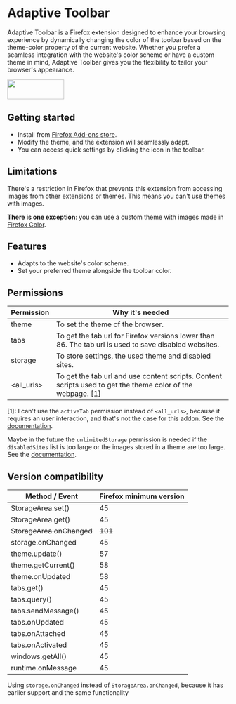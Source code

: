# Adaptive Toolbar

Adaptive Toolbar is a Firefox extension designed to enhance your browsing experience by dynamically changing the color of the toolbar based on the theme-color property of the current website. Whether you prefer a seamless integration with the website's color scheme or have a custom theme in mind, Adaptive Toolbar gives you the flexibility to tailor your browser's appearance.

<a href="https://addons.mozilla.org/firefox/addon/adaptive-toolbar/" target="_blank">
	<img src="https://blog.mozilla.org/addons/files/2020/04/get-the-addon-fx-apr-2020.svg" width="129" height="45">
</a>

## Getting started

- Install from [Firefox Add-ons store](https://addons.mozilla.org/firefox/addon/adaptive-toolbar/).
- Modify the theme, and the extension will seamlessly adapt.
- You can access quick settings by clicking the icon in the toolbar.

## Limitations

There's a restriction in Firefox that prevents this extension from accessing images from other extensions or themes. This means you can't use themes with images. 

**There is one exception**: you can use a custom theme with images made in [Firefox Color](https://color.firefox.com/).

## Features

- Adapts to the website's color scheme.
- Set your preferred theme alongside the toolbar color.

## Permissions

| Permission | Why it's needed |
|------------|-----------------|
| theme      | To set the theme of the browser. |
| tabs       | To get the tab url for Firefox versions lower than 86. The tab url is used to save disabled websites. |
| storage    | To store settings, the used theme and disabled sites. |
| <all_urls> | To get the tab url and use content scripts. Content scripts used to get the theme color of the webpage. [1] |

[1]: I can't use the `activeTab` permission instead of `<all_urls>`, because it requires an user interaction, and that's not the case for this addon. See the [documentation](https://developer.mozilla.org/en-US/docs/Mozilla/Add-ons/WebExtensions/manifest.json/permissions#activetab_permission).

Maybe in the future the `unlimitedStorage` permission is needed if the `disabledSites` list is too large or the images stored in a theme are too large. See the [documentation](https://developer.mozilla.org/en-US/docs/Mozilla/Add-ons/WebExtensions/API/storage/local).

## Version compatibility

| Method / Event            | Firefox minimum version     |
|---------------------------|-----------------------------|
| StorageArea.set()         | 45                          |
| StorageArea.get()         | 45                          |
| ~~StorageArea.onChanged~~ | ~~101~~                     |
| storage.onChanged         | 45                          |
| theme.update()            | 57                          |
| theme.getCurrent()        | 58                          |
| theme.onUpdated           | 58                          |
| tabs.get()                | 45                          |
| tabs.query()              | 45                          |
| tabs.sendMessage()        | 45                          |
| tabs.onUpdated            | 45                          |
| tabs.onAttached           | 45                          |
| tabs.onActivated          | 45                          |
| windows.getAll()          | 45                          |
| runtime.onMessage         | 45                          |

Using `storage.onChanged` instead of `StorageArea.onChanged`, because it has earlier support and the same functionality
